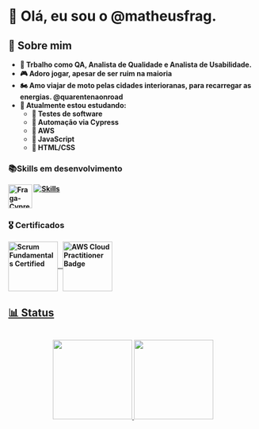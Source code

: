 # 👋 Olá, eu sou o <strong>@matheusfrag<strong/>.

## 👨 Sobre mim   
- 👀 Trbalho como QA, Analista de Qualidade e Analista de Usabilidade.
- 🎮 Adoro jogar, apesar de ser ruim na maioria
- 🏍️ Amo viajar de moto pelas cidades interioranas, para recarregar as energias. @quarentenaonroad
- 📓 Atualmente estou estudando: 
   - 📘 Testes de software
   - 📗 Automação via Cypress
   - 📙 AWS
   - 📕 JavaScript
   - 📘 HTML/CSS

### 📚Skills em desenvolvimento

<img align="top" alt="Fraga-Cypress" height="48" width="48" src="https://raw.githubusercontent.com/cypress-io/cypress-icons/master/src/icons/icon_48x48.png">&nbsp;[![Skills](https://devicons.dev.br/icons?icon=Figma,AWS,Postman,Github,GithubActions,JavaScript,HTML,CSS&theme=dark
)](https://devicons.dev.br/)


### 🎖️ Certificados
<a href="https://www.scrumstudy.com/certification/verify?type=SFC&number=858034"><img src="https://www.scrumstudy.com/Scrum-Images/brand-logo/badge-SFC.png" alt="Scrum Fundamentals Certified" align="center" width="100px"> &nbsp;
<a href="https://www.credly.com/badges/0056b816-2a0b-4a6f-9fb1-0bc0db0ab1c4/public_url"><img src="https://images.credly.com/size/340x340/images/00634f82-b07f-4bbd-a6bb-53de397fc3a6/image.png" alt="AWS Cloud Practitioner Badge" align="center" width="100px">

##  📊 Status
<br>
<div align="center">
  <a href="https://github.com/matheusfrag">
  <img height="160em" src="https://github-readme-stats.vercel.app/api?username=matheusfrag&show_icons=true&theme=dark&include_all_commits=true&count_private=true"/>
  <img height="160em" src="https://github-readme-stats.vercel.app/api/top-langs/?username=matheusfrag&layout=compact&langs_count=7&theme=dark"/>
</div>

<!---
matheusfrag/matheusfrag is a ✨ special ✨ repository because its `README.md` (this file) appears on your GitHub profile.
You can click the Preview link to take a look at your changes.
--->
